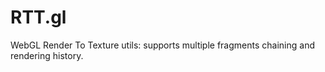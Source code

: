 # RTT.gl
WebGL Render To Texture utils: supports multiple fragments chaining and rendering history.
